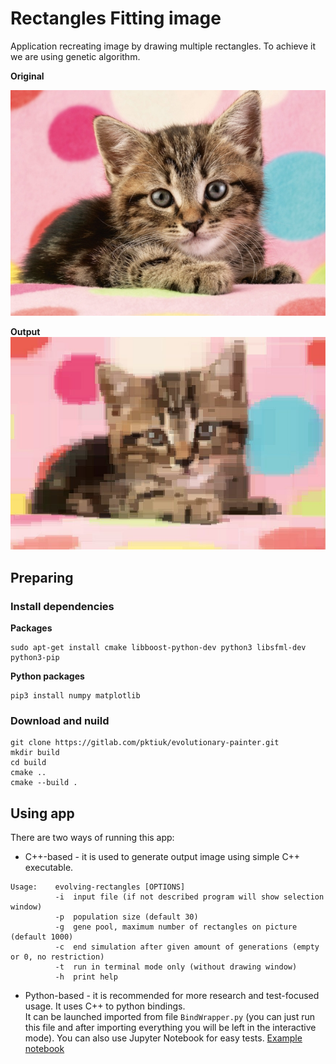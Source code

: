 # Rectangles Fitting image
Application recreating image by drawing multiple rectangles. To achieve it we are using genetic algorithm.

**Original**

![](./kitty.jpg)

**Output**
![](./generated_kitty.png)

## Preparing

### Install dependencies

**Packages**
```
sudo apt-get install cmake libboost-python-dev python3 libsfml-dev python3-pip
```

**Python packages**
```
pip3 install numpy matplotlib
```

### Download and nuild
```
git clone https://gitlab.com/pktiuk/evolutionary-painter.git
mkdir build
cd build
cmake ..
cmake --build .
```

## Using app

There are two ways of running this app:
- C++-based - it is used to generate output image using simple C++ executable.
```
Usage:    evolving-rectangles [OPTIONS]
          -i  input file (if not described program will show selection window)
          -p  population size (default 30)
          -g  gene pool, maximum number of rectangles on picture (default 1000)
          -c  end simulation after given amount of generations (empty or 0, no restriction)
          -t  run in terminal mode only (without drawing window)
          -h  print help
```
- Python-based - it is recommended for more research and test-focused usage. It uses C++ to python bindings.  
It can be launched imported from file `BindWrapper.py` (you can just run this file and after importing everything you will be left in the interactive mode).
You can also use Jupyter Notebook for easy tests. [Example notebook](./notebook.ipynb)
